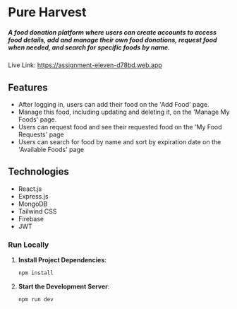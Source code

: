 # Pure Harvest
##### A food donation platform where users can create accounts to access food details, add and manage their own food donations, request food when needed, and search for specific foods by name.

Live Link: https://assignment-eleven-d78bd.web.app

## Features

- After logging in, users can add their food on the 'Add Food' page.
- Manage this food, including updating and deleting it, on the 'Manage My Foods' page.
- Users can request food and see their requested food on the 'My Food Requests' page
- Users can search for food by name and sort by expiration date on the 'Available Foods' page

## Technologies

- React.js
- Express.js
- MongoDB
- Tailwind CSS
- Firebase
- JWT

### Run Locally

1. **Install Project Dependencies**:
   ```sh
   npm install
2. **Start the Development Server**:
    ```sh
    npm run dev
